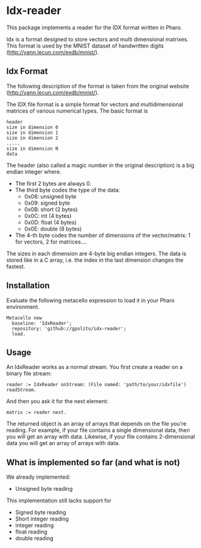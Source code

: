# Idx-reader
This package implements a reader for the IDX format written in Pharo.

Idx is a format designed to store vectors and multi dimensional matrixes. This format is used by the MNIST dataset of handwritten digits (http://yann.lecun.com/exdb/mnist/).

## Idx Format

The following description of the format is taken from the original website (http://yann.lecun.com/exdb/mnist/).

The IDX file format is a simple format for vectors and multidimensional matrices of various numerical types. The basic format is

```
header 
size in dimension 0 
size in dimension 1 
size in dimension 2 
..... 
size in dimension N 
data
```

The header (also called a magic number in the original description) is a big endian integer where.

- The first 2 bytes are always 0.
- The third byte codes the type of the data: 
  - 0x08: unsigned byte 
  - 0x09: signed byte 
  - 0x0B: short (2 bytes) 
  - 0x0C: int (4 bytes) 
  - 0x0D: float (4 bytes) 
  - 0x0E: double (8 bytes)
- The 4-th byte codes the number of dimensions of the vector/matrix: 1 for vectors, 2 for matrices....

The sizes in each dimension are 4-byte big endian integers.
The data is stored like in a C array, i.e. the index in the last dimension changes the fastest.

## Installation

Evaluate the following metacello expression to load it in your Pharo environment.

```smalltalk
Metacello new
  baseline: 'IdxReader';
  repository: 'github://gpolito/idx-reader';
  load.
```

## Usage

An IdxReader works as a normal stream. You first create a reader on a binary file stream:

```smalltalk
reader := IdxReader onStream: (File named: 'path/to/your/idxfile') readStream.
```

And then you ask it for the next element:

```smalltalk
matrix := reader next.
```

The returned object is an array of arrays that depends on the file you're reading. For example, if your file contains a single dimensional data, then you will get an array with data. Likewise, if your file contains 2-dimensional data you will get an array of arrays with data.

## What is implemented so far (and what is not)

We already implemented:
 - Unsigned byte reading

This implementation still lacks support for 
 - Signed byte reading
 - Short integer reading
 - integer reading
 - float reading
 - double reading
